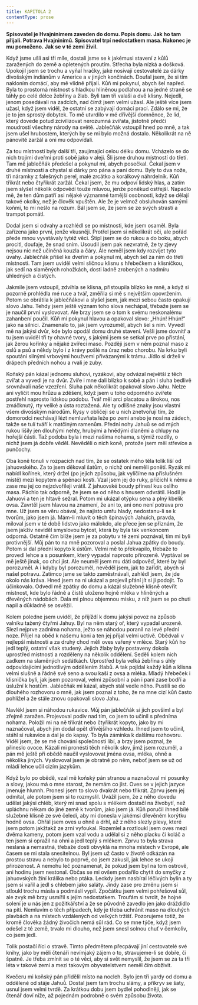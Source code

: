 ```yaml
---
title: KAPITOLA 2
contentType: prose
---
```


<section>

**Spisovatel je Hvajninimem zaveden do domu. Popis domu. Jak ho tam přijali. Potrava Hvajninimů. Spisovatel trpí nedostatkem masa. Nakonec je mu pomoženo. Jak se v té zemi živil.**

Když jsme ušli asi tři míle, dostali jsme se k jakémusi stavení z kůlů zaražených do země a opletených proutím. Střecha byla nízká a došková. Upokojil jsem se trochu a vyňal hračky, jaké nosívají cestovatelé za dárky divošským indiánům v Americe a v jiných končinách. Doufal jsem, že si tím nakloním domácí, aby mě vlídně přijali. Kůň mi pokynul, abych šel napřed. Byla to prostorná místnost s hladkou hliněnou podlahou a na jedné straně se táhly po celé délce žebřiny a žlab. Byli tam tři valaši a dvě klisny. Nejedli, jenom posedávali na zadcích, nad čímž jsem velmi užasl. Ale ještě více jsem užasl, když jsem viděl, že ostatní se zabývají domácí prací. Zdálo se mi, že je to jen sprostý dobytek. To mě utvrdilo v mé dřívější domněnce, že lid, který dovede potud zcivilizovat nerozumná zvířata, jistotně předčí moudrostí všechny národy na světě. Jablečňák vstoupil hned po mně, a tak jsem ušel hrubostem, kterých by se mi bylo možná dostalo. Několikrát na ně pánovitě zaržál a oni mu odpovídali.

Za tou místností byly další tři, zaujímající celou délku domu. Vcházelo se do nich trojími dveřmi proti sobě jako v aleji. Šli jsme druhou místností do třetí. Tam mě jablečňák předešel a pokynul mi, abych posečkal. Čekal jsem v druhé místnosti a chystal si dárky pro pána a paní domu. Byly to dva nože, tři náramky z falešných perel, malé zrcátko a korálkový náhrdelník. Kůň třikrát nebo čtyřikrát zaržál. Čekal jsem, že mu odpoví lidský hlas, a zatím jsem slyšel několik odpovědí touže mluvou, jenže poněkud ostřejší. Napadlo mě, že ten dům patří asi nějaké významné tamější osobnosti, když se dělají takové okolky, než je člověk vpuštěn. Ale že je velmož obsluhován samými koňmi, to mi nešlo na rozum. Bál jsem se, že jsem se ze svých strastí a trampot pomátl.

Dodal jsem si odvahy a rozhlédl se po místnosti, kde jsem osaměl. Byla zařízena jako první, jenže vkusněji. Protřel jsem si několikrát oči, ale pořád přede mnou vyvstávaly tytéž věci. Štípl jsem se do rukou a do boku, abych procitl, doufaje, že snad sním. Usoudil jsem pak nezvratně, že ty zjevy nejsou nic než učiněná kouzla a čáry. Ale neměl jsem kdy rozvíjet tyto úvahy. Jablečňák přišel ke dveřím a pokynul mi, abych šel za ním do třetí místnosti. Tam jsem uviděl velmi sličnou klisnu s hřebečkem a klisničkou, jak sedí na slaměných rohožkách, dosti ladně zrobených a nadmíru úhledných a čistých.

Jakmile jsem vstoupil, zdvihla se klisna, přistoupila blízko ke mně, a když si pozorně prohlédla mé ruce a tvář, změřila si mě s největším opovržením. Potom se obrátila k jablečňákovi a slyšel jsem, jak mezi sebou často opakují slovo Jahu. Tehdy jsem ještě význam toho slova nechápal, třebaže jsem se je naučil první vyslovovat. Ale brzy jsem se o tom k svému neskonalému zahanbení poučil. Kůň mi pokynul hlavou a opakoval slovo: „Hhún! Hhún!“ jako na silnici. Znamenalo to, jak jsem vyrozuměl, abych šel s ním. Vyvedl mě na jakýsi dvůr, kde bylo opodál domu druhé stavení. Vešli jsme dovnitř a tu jsem uviděl tři ty ohavné tvory, s jakými jsem se setkal prve po přistání, jak žerou kořínky a nějaké zvířecí maso. Později jsem v něm poznal maso z oslů a psů a někdy bylo i z krávy pošlé na úraz nebo chorobu. Na krku byli spoutáni silnými vrbovými houžvemi přivázanými k trámu. Jídlo si drželi v drápech předních nohou a rvali je zuby.

Koňský pán kázal jednomu sluhovi, ryzákovi, aby odvázal největší z těch zvířat a vyvedl je na dvůr. Zvíře i mne dali blízko k sobě a pán i sluha bedlivě srovnávali naše vzezření. Sluha pak několikrát opakoval slovo Jahu. Nelze ani vylíčit mou hrůzu a zděšení, když jsem u toho odporného zvířete postřehl naprosto lidskou podobu. Tvář měl arci placatou a širokou, nos zmáčknutý, rty veliké a ústa roztažená. Ale ty odlišné znaky jsou vlastní všem divošským národům. Rysy v obličeji se u nich znetvořují tím, že domorodci nechávají lézt nemluvňata leže po zemi anebo je nosí na zádech, takže se tulí tváří k matčiným ramenům. Přední nohy Jahuů se od mých rukou lišily jen dlouhými nehty, hrubými a hnědými dlaněmi a chlupy na hořejší části. Taž podoba byla i mezi našima nohama, s týmiž rozdíly, o nichž jsem já dobře věděl. Nevěděli o nich koně, protože jsem měl střevíce a punčochy.

Oba koně tonuli v rozpacích nad tím, že se ostatek mého těla tolik liší od jahuovského. Za to jsem děkoval šatům, o nichž oni neměli ponětí. Ryzák mi nabídl kořínek, který držel (po jejich způsobu, jak vylíčíme na příslušném místě) mezi kopytem a spěnací kostí. Vzal jsem jej do ruky, přičichl k němu a zase mu jej co nejzdvořileji vrátil. Z jahuovské boudy přinesl kus oslího masa. Páchlo tak odporně, že jsem se od něho s hnusem odvrátil. Hodil je Jahuovi a ten je hltavě sežral. Potom mi ukázal otýpku sena a plný kbelík ovsa. Zavrtěl jsem hlavou na znamení, že ani to, ani ono není potrava pro mne. Už jsem se věru obával, že najisto umřu hlady, nedostanu-li se k tvorům, jako jsem já. Mám-li mluvit o těch špinavých Jahuích, pravda, miloval jsem v té době lidstvo jako málokdo, ale přece jen se přiznám, že jsem jakživ neviděl smyslovou bytost, která by byla tak venkoncem odporná. Ostatně čím blíže jsem je za pobytu v té zemi poznával, tím mi byli protivnější. Můj pán to na mně pozoroval a poslal Jahua zpátky do boudy. Potom si dal přední kopyto k ústům. Velmi mě to překvapilo, třebaže to provedl lehce a s posunkem, který vypadal naprosto přirozeně. Vyptával se mě ještě jinak, co chci jíst. Ale neuměl jsem mu dáti odpověď, které by byl porozuměl. A i kdyby byl porozuměl, nevěděl jsem, jak to zařídit, abych si našel potravu. Zatímco jsme se takto zaměstnávali, zahlédl jsem, že jde okolo nás kráva. Hned jsem na ni ukázal a projevil přání jít si ji podojit. To účinkovalo. Odvedl mě zpátky do domu a kázal služebné klisně otevřít místnost, kde bylo řádně a čistě uloženo hojně mléka v hliněných a dřevěných nádobách. Dala mi plnou objemnou misku, z níž jsem se po chuti napil a důkladně se osvěžil.

Kolem poledne jsem uviděl, že přijíždí k domu jakýsi povoz na způsob valníku tažený čtyřmi Jahuy. Byl na něm starý oř, který vypadal urozeně. Slezl nejprve zadníma nohama, ježto se náhodou poranil na levé přední noze. Přijel na oběd k našemu koni a ten jej přijal velmi uctivě. Obědvali v nejlepší místnosti a za druhý chod měli oves vařený v mléce. Starý kůň ho jedl teplý, ostatní však studený. Jejich žlaby byly postaveny dokola uprostřed místnosti a rozděleny na několik oddělení. Seděli kolem nich zadkem na slaměných sedátkách. Uprostřed byla velká žebřina s úhly odpovídajícími jednotlivým oddělením žlabů. A tak pojídal každý kůň a klisna velmi slušně a řádně své seno a svou kaši z ovsa a mléka. Mladý hřebeček i klisnička byli, jak jsem pozoroval, velmi způsobní a pán i paní zase bodří a úslužní k hostům. Jablečňák mi kázal, abych stál vedle něho. Pustili se do dlouhého rozhovoru o mně, jak jsem poznal z toho, že na mne cizí kůň často pohlížel a že stále znovu opakovali slovo Jahu.

Navlékl jsem si náhodou rukavice. Můj pán jablečňák si jich povšiml a byl zřejmě zaražen. Projevoval podiv nad tím, co jsem to učinil s předníma nohama. Položil mi na ně třikrát nebo čtyřikrát kopyto, jako by mi naznačoval, abych jim dodal opět dřívějšího vzhledu. Ihned jsem to učinil, stáhl si rukavice a dal je do kapsy. To byla záminka k dalšímu rozhovoru. Viděl jsem, že se mé chování společnosti líbí, a brzy jsem poznal, že přineslo ovoce. Kázali mi pronésti těch několik slov, jimž jsem rozuměl, a pán mě ještě při obědě naučil vyslovovat jména ovsa, mléka, ohně a několika jiných. Vyslovoval jsem je obratně po něm, neboť jsem se už od mládí lehce učil cizím jazykům.

Když bylo po obědě, vzal mě koňský pán stranou a naznačoval mi posunky a slovy, jakou má o mne starost, že nemám co jíst. Oves se v jejich jazyce jmenuje hlunnh. Pronesl jsem to slovo dvakrát nebo třikrát. Zprvu jsem jej odmítal, ale potom jsem si to rozmyslil. Uvážil jsem, že z něho dovedu udělat jakýsi chléb, který mi snad spolu s mlékem dostačí na živobytí, než upláchnu někam do jiné země k tvorům, jako jsem já. Kůň poručil ihned bílé služebné klisně ze své čeledi, aby mi donesla v jakémsi dřevěném korýtku hodně ovsa. Ohřál jsem oves u ohně a drhl, až z něho slezly plevy, které jsem potom jakžtakž ze zrní vyfoukal. Rozemlel a roztloukl jsem oves mezi dvěma kameny, potom jsem vzal vodu a udělal si z něho placku či koláč a ten jsem si opražil na ohni a jedl teplý s mlékem. Zprvu to byla strava neslaná a nemastná, třebaže dosti obvyklá na mnoha místech v Evropě, ale časem se mi stala snesitelnou. Byl jsem už často v životě odkázán na prostou stravu a nebylo to poprvé, co jsem zakusil, jak lehce se ukojí přirozenost. A nemohu leč poznamenat, že pokud jsem byl na tom ostrově, ani hodinu jsem nestonal. Občas se mi ovšem podařilo chytit do smyčky z jahuovských žíní králíka nebo ptáka. Leckdy jsem nasbíral léčivých bylin a ty jsem si vařil a jedl s chlebem jako saláty. Jindy zase pro změnu jsem si stloukl trochu másla a podmáslí vypil. Zpočátku jsem velmi pohřešoval sůl, ale zvyk mě brzy usmířil s jejím nedostatkem. Troufám si tvrdit, že hojné solení je u nás jen z požitkářství a že se původně zavedlo jen jako dráždidlo na pití. Nemluvím o těch případech, kdy je třeba uchránit maso na dlouhých plavbách a na místech vzdálených od velkých tržišť. Pozorujeme totiž, že kromě člověka žádný živočich nemá sůl rád. Co se mne týče, když jsem odešel z té země, trvalo mi dlouho, než jsem snesl solnou chuť v čemkoliv, co jsem jedl.

Tolik postačí říci o stravě. Tímto předmětem přecpávají jiní cestovatelé své knihy, jako by měli čtenáři nevímjaký zájem o to, stravujeme-li se dobře, či špatně. Je třeba zmínit se o té věci, aby si svět nemyslil, že jsem se za ta tři léta v takové zemi a mezi takovým obyvatelstvem neměl čím obživit.

Kvečeru mi koňský pán přidělil místo na nocleh. Bylo jen tři yardy od domu a oddělené od stáje Jahuů. Dostal jsem tam trochu slámy, a přikryv se šaty, usnul jsem velmi tvrdě. Za krátkou dobu jsem bydlel pohodlněji, jak se čtenář doví níže, až pojednám podrobně o svém způsobu života.

</section>
